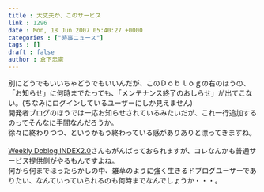 ```yaml
---
title : 大丈夫か、このサービス
link : 1296
date : Mon, 18 Jun 2007 05:40:27 +0000
categories : ["時事ニュース"]
tags : []
draft : false
author : 倉下忠憲
---
```


別にどうでもいいちゃどうでもいいんだが、このＤｏｂｌｏｇの右のほうの、「お知らせ」に何時までたっても、「メンテナンス終了のおしらせ」が出てこない。(ちなみにログインしているユーザーにしか見えません)<BR>開発者ブログのほうでは一応お知らせされているみたいだが、これ一行追加するのってそんなに手間なんだろうか。<BR>徐々に終わりつつ、というかもう終わっている感がありありと漂ってきますね。<BR><BR><A HREF="http://www.doblog.com/weblog/myblog/74022" TARGET="_blank">Weekly Doblog INDEX2.0</A>さんもがんばっておられますが、コレなんかも普通サービス提供側がやるもんですよね。<BR>何から何までほったらかしの中、雑草のように強く生きるドブログユーザーでありたい、なんていっていられるのも何時までなんでしょうか・・・。<br><br>
